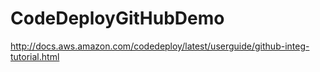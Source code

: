 # CodeDeployGitHubDemo
http://docs.aws.amazon.com/codedeploy/latest/userguide/github-integ-tutorial.html

